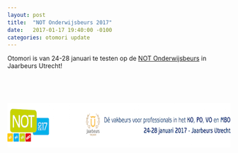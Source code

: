 ```yaml
---
layout: post
title:  "NOT Onderwijsbeurs 2017"
date:   2017-01-17 19:40:00 -0100
categories: otomori update
---
```


Otomori is van 24-28 januari te testen op de <a href="http://www.not-online.nl/nl-NL/Bezoeker.aspx?gclid=CPjByr_rydECFRa3GwodK9kGPg" target="_blank">NOT Onderwijsbeurs</a> in Jaarbeurs Utrecht!

&nbsp;

&nbsp;

<img src="/NOT.png" alt="NOT Onderwijsbeurs 2017" width="771" height="100">

&nbsp;

&nbsp;

&nbsp;

&nbsp;
